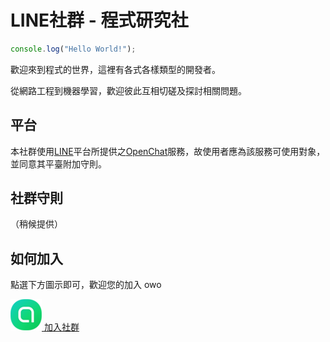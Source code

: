 # LINE社群 - 程式研究社

```js
console.log("Hello World!");
```

歡迎來到程式的世界，這裡有各式各樣類型的開發者。

從網路工程到機器學習，歡迎彼此互相切磋及探討相關問題。

## 平台

本社群使用[LINE](https://line.me)平台所提供之[OpenChat](http://official-blog.line.me/tw/archives/cat_1290703.html)服務，故使用者應為該服務可使用對象，並同意其平臺附加守則。

## 社群守則

（稍候提供）

## 如何加入

點選下方圖示即可，歡迎您的加入 owo

[![openchat](openchat.png) 加入社群](https://line.me/ti/g2/lPx3ICiyRmK_igae77rMpw?utm_source=invitation&utm_medium=link_copy&utm_campaign=default)
